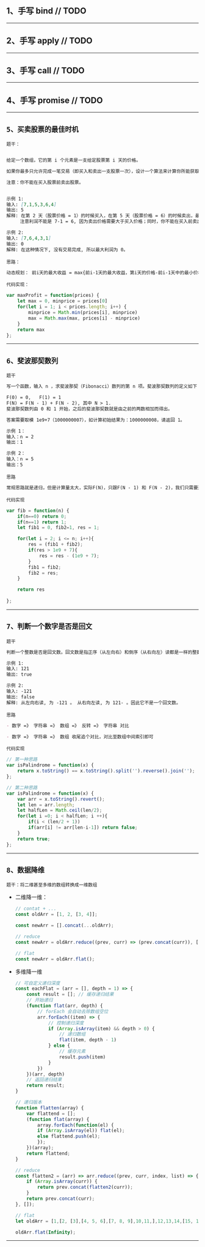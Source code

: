 ## 1、手写 bind // TODO



---

## 2、手写 apply // TODO



---

## 3、手写 call // TODO



---

## 4、手写 promise // TODO



---

## `5、买卖股票的最佳时机`
`题干：`
```md 

给定一个数组，它的第 i 个元素是一支给定股票第 i 天的价格。

如果你最多只允许完成一笔交易（即买入和卖出一支股票一次），设计一个算法来计算你所能获取的最大利润。

注意：你不能在买入股票前卖出股票。


示例 1:
输入: [7,1,5,3,6,4]
输出: 5
解释: 在第 2 天（股票价格 = 1）的时候买入，在第 5 天（股票价格 = 6）的时候卖出，最大利润 = 6-1 = 5 。
     注意利润不能是 7-1 = 6, 因为卖出价格需要大于买入价格；同时，你不能在买入前卖出股票。

示例 2:
输入: [7,6,4,3,1]
输出: 0
解释: 在这种情况下, 没有交易完成, 所以最大利润为 0。

```

`思路：`
```md
动态规划： 前i天的最大收益 = max{前i-1天的最大收益，第i天的价格-前i-1天中的最小价格}
```
`代码实现：`

``` js
var maxProfit = function(prices) {
    let max = 0, minprice = prices[0]
    for(let i = 1; i < prices.length; i++) {
        minprice = Math.min(prices[i], minprice)
        max = Math.max(max, prices[i] - minprice)
    }
    return max
};
```
---

## `6、斐波那契数列`
`题干`
```md
写一个函数，输入 n ，求斐波那契（Fibonacci）数列的第 n 项。斐波那契数列的定义如下：

F(0) = 0,   F(1) = 1
F(N) = F(N - 1) + F(N - 2), 其中 N > 1.
斐波那契数列由 0 和 1 开始，之后的斐波那契数就是由之前的两数相加而得出。

答案需要取模 1e9+7（1000000007），如计算初始结果为：1000000008，请返回 1。

示例 1：
输入：n = 2
输出：1

示例 2：
输入：n = 5
输出：5

```
`思路`
```md
常规思路就是递归，但是计算量太大，实际F(N)，只跟F(N - 1) 和 F(N - 2)，我们只需要逐步记录前面两个数据即可；
```

`代码实现`
```js
var fib = function(n) {
    if(n==0) return 0;
    if(n==1) return 1;
    let fib1 = 0, fib2=1, res = 1;

    for(let i = 2; i <= n; i++){
        res = (fib1 + fib2);
        if(res > 1e9 + 7){
            res = res - (1e9 + 7);
        }
        fib1 = fib2;
        fib2 = res;
    }

    return res
    
};
```
---

## `7、判断一个数字是否是回文`
`题干`
```md
判断一个整数是否是回文数。回文数是指正序（从左向右）和倒序（从右向左）读都是一样的整数。

示例 1:
输入: 121
输出: true

示例 2:
输入: -121
输出: false
解释: 从左向右读, 为 -121 。 从右向左读, 为 121- 。因此它不是一个回文数。

```
`思路`
```md
- 数字 =》 字符串 =》 数组 =》 反转 =》 字符串 对比

- 数字 =》 字符串 =》 数组 收尾追个对比，对比至数组中间索引即可
```

`代码实现`
```js
// 第一种思路
var isPalindrome = function(x) {
    return x.toString() == x.toString().split('').reverse().join('');
};

// 第二种思路
var isPalindrome = function(x) {
    var arr = x.toString().revert();
    let len = arr.length;
    let halfLen = Math.ceil(len/2);
    for(let i =0; i < halfLen; i ++){
        if(i < (len/2 + 1))
        if(arr[i] != arr[len-i-1]) return false;
    }
    return true;
};
```
------------------------------------------------------------------------------------------------------

## `8、数据降维`
`题干：将二维甚至多维的数组转换成一维数组`

- 二维降一维：

    ```js
    // contat + ...
    const oldArr = [1, 2, [3, 4]];

    const newArr = [].concat(...oldArr);
    ```

    ```js
    // reduce 
    const newArr = oldArr.reduce((prev, curr) => (prev.concat(curr)), []);
    ```

    ```js
    // flat 
    const newArr = oldArr.flat();
    ```

- 多维降一维

    ```js
    // 可自定义递归深度
    const eachFlat = (arr = [], depth = 1) => {
        const result = []; // 缓存递归结果
        // 开始递归
        (function flat(arr, depth) {
            // forEach 会自动去除数组空位
            arr.forEach((item) => {
                // 控制递归深度
                if (Array.isArray(item) && depth > 0) {
                    // 递归数组
                    flat(item, depth - 1)
                } else {
                    // 缓存元素
                    result.push(item)
                }
            })
        })(arr, depth)
        // 返回递归结果
        return result;
    }
    ```

    ```js
    // 递归版本
    function flatten(array) {
        var flattend = [];
        (function flat(array) {
            array.forEach(function(el) {
            if (Array.isArray(el)) flat(el);
            else flattend.push(el);
            });
        })(array);
        return flattend;
    }
    ```

    ```js
    // reduce
    const flatten2 = (arr) => arr.reduce((prev, curr, index, list) => {
        if (Array.isArray(curr)) {
            return prev.concat(flatten2(curr));
        }
        return prev.concat(curr);
    }, []);
    ```

    ```js
    // flat
    let oldArr = [1,[2, [3],[4, 5, 6],[7, 8, 9],10,11,],12,13,14,[15, 16, 17],];
    
    oldArr.flat(Infinity);
    ```

------------------------------------------------------------------------------------------------------



